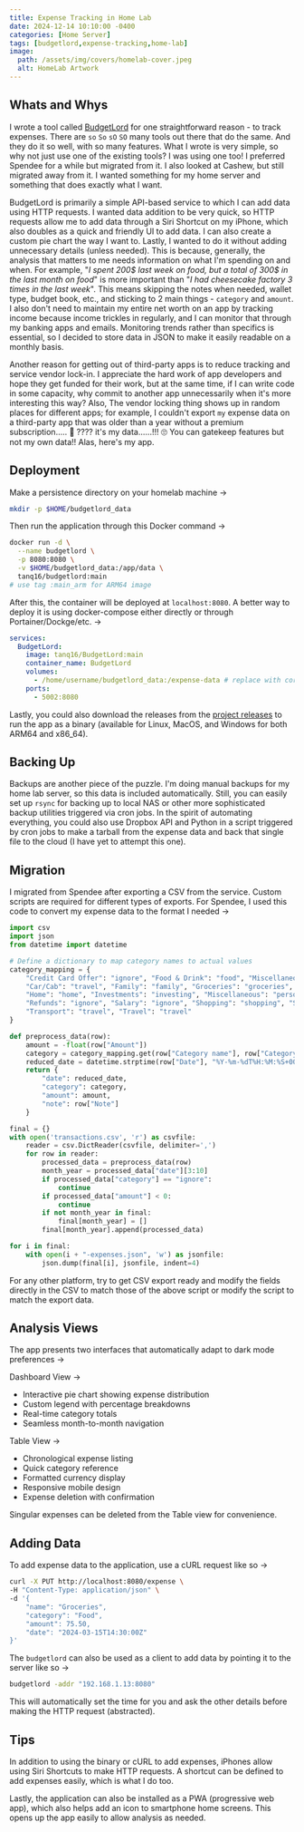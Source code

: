```yaml
---
title: Expense Tracking in Home Lab
date: 2024-12-14 10:10:00 -0400
categories: [Home Server]
tags: [budgetlord,expense-tracking,home-lab]
image:
  path: /assets/img/covers/homelab-cover.jpeg
  alt: HomeLab Artwork
---
```


## Whats and Whys

I wrote a tool called [BudgetLord](https://github.com/Tanq16/budgetlord) for one straightforward reason - to track expenses. There are `so` `So` `sO` `SO` many tools out there that do the same. And they do it so well, with so many features. What I wrote is very simple, so why not just use one of the existing tools? I was using one too! I preferred Spendee for a while but migrated from it. I also looked at Cashew, but still migrated away from it. I wanted something for my home server and something that does exactly what I want.

BudgetLord is primarily a simple API-based service to which I can add data using HTTP requests. I wanted data addition to be very quick, so HTTP requests allow me to add data through a Siri Shortcut on my iPhone, which also doubles as a quick and friendly UI to add data. I can also create a custom pie chart the way I want to. Lastly, I wanted to do it without adding unnecessary details (unless needed). This is because, generally, the analysis that matters to me needs information on what I'm spending on and when. For example, "*I spent 200$ last week on food, but a total of 300$ in the last month on food*" is more important than "*I had cheesecake factory 3 times in the last week*". This means skipping the notes when needed, wallet type, budget book, etc., and sticking to 2 main things - `category` and `amount`. I also don't need to maintain my entire net worth on an app by tracking income because income trickles in regularly, and I can monitor that through my banking apps and emails. Monitoring trends rather than specifics is essential, so I decided to store data in JSON to make it easily readable on a monthly basis.

Another reason for getting out of third-party apps is to reduce tracking and service vendor lock-in. I appreciate the hard work of app developers and hope they get funded for their work, but at the same time, if I can write code in some capacity, why commit to another app unnecessarily when it's more interesting this way? Also, The vendor locking thing shows up in random places for different apps; for example, I couldn't export `my` expense data on a third-party app that was older than a year without a premium subscription..... 🤔 ???? it's my data......!!! 🙄 You can gatekeep features but not my own data!! Alas, here's my app.

## Deployment

Make a persistence directory on your homelab machine &rarr;

```bash
mkdir -p $HOME/budgetlord_data
```

Then run the application through this Docker command &rarr;

```bash
docker run -d \
  --name budgetlord \
  -p 8080:8080 \
  -v $HOME/budgetlord_data:/app/data \
  tanq16/budgetlord:main
# use tag :main_arm for ARM64 image
```

After this, the container will be deployed at `localhost:8080`. A better way to deploy it is using docker-compose either directly or through Portainer/Dockge/etc. &rarr;

```yaml
services:
  BudgetLord:
    image: tanq16/BudgetLord:main
    container_name: BudgetLord
    volumes:
      - /home/username/budgetlord_data:/expense-data # replace with correct path
    ports:
      - 5002:8080
```

Lastly, you could also download the releases from the [project releases](https://github.com/Tanq16/BudgetLord/releases) to run the app as a binary (available for Linux, MacOS, and Windows for both ARM64 and x86_64).

## Backing Up

Backups are another piece of the puzzle. I'm doing manual backups for my home lab server, so this data is included automatically. Still, you can easily set up `rsync` for backing up to local NAS or other more sophisticated backup utilities triggered via cron jobs. In the spirit of automating everything, you could also use Dropbox API and Python in a script triggered by cron jobs to make a tarball from the expense data and back that single file to the cloud (I have yet to attempt this one).

## Migration

I migrated from Spendee after exporting a CSV from the service. Custom scripts are required for different types of exports. For Spendee, I used this code to convert my expense data to the format I needed &rarr;

```python
import csv
import json
from datetime import datetime

# Define a dictionary to map category names to actual values
category_mapping = {
    "Credit Card Offer": "ignore", "Food & Drink": "food", "Miscellaneous ": "personal",
    "Car/Cab": "travel", "Family": "family", "Groceries": "groceries", "Healthcare": "personal",
    "Home": "home", "Investments": "investing", "Miscellaneous": "personal", "Personal": "personal",
    "Refunds": "ignore", "Salary": "ignore", "Shopping": "shopping", "Subscriptions": "subscriptions",
    "Transport": "travel", "Travel": "travel"
}

def preprocess_data(row):
    amount = -float(row["Amount"])
    category = category_mapping.get(row["Category name"], row["Category name"].lower())
    reduced_date = datetime.strptime(row["Date"], "%Y-%m-%dT%H:%M:%S+00:00").strftime("%d-%m-%Y")
    return {
        "date": reduced_date,
        "category": category,
        "amount": amount,
        "note": row["Note"]
    }

final = {}
with open('transactions.csv', 'r') as csvfile:
    reader = csv.DictReader(csvfile, delimiter=',')
    for row in reader:
        processed_data = preprocess_data(row)
        month_year = processed_data["date"][3:10]
        if processed_data["category"] == "ignore":
            continue
        if processed_data["amount"] < 0:
            continue
        if not month_year in final:
            final[month_year] = []
        final[month_year].append(processed_data)

for i in final:
    with open(i + "-expenses.json", 'w') as jsonfile:
        json.dump(final[i], jsonfile, indent=4)
```

For any other platform, try to get CSV export ready and modify the fields directly in the CSV to match those of the above script or modify the script to match the export data.

## Analysis Views

The app presents two interfaces that automatically adapt to dark mode preferences &rarr;

Dashboard View &rarr;

  - Interactive pie chart showing expense distribution
  - Custom legend with percentage breakdowns
  - Real-time category totals
  - Seamless month-to-month navigation

Table View &rarr;

  - Chronological expense listing
  - Quick category reference
  - Formatted currency display
  - Responsive mobile design
  - Expense deletion with confirmation

Singular expenses can be deleted from the Table view for convenience.

## Adding Data

To add expense data to the application, use a cURL request like so &rarr;

```bash
curl -X PUT http://localhost:8080/expense \
-H "Content-Type: application/json" \
-d '{
    "name": "Groceries",
    "category": "Food",
    "amount": 75.50,
    "date": "2024-03-15T14:30:00Z"
}'
```

The `budgetlord` can also be used as a client to add data by pointing it to the server like so &rarr;

```bash
budgetlord -addr "192.168.1.13:8080"
```

This will automatically set the time for you and ask the other details before making the HTTP request (abstracted).

## Tips

In addition to using the binary or cURL to add expenses, iPhones allow using Siri Shortcuts to make HTTP requests. A shortcut can be defined to add expenses easily, which is what I do too.

Lastly, the application can also be installed as a PWA (progressive web app), which also helps add an icon to smartphone home screens. This opens up the app easily to allow analysis as needed.
